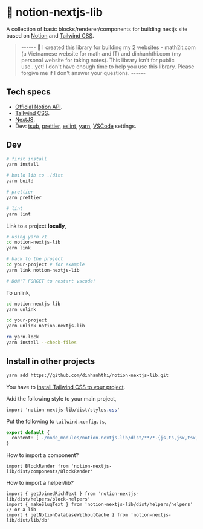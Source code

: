 # 🍒 notion-nextjs-lib

A collection of basic blocks/renderer/components for building nextjs site based on [Notion](https://www.notion.so/) and [Tailwind CSS](https://tailwindcss.com/).

> --\--\--
> 🚨 I created this library for building my 2 websites - math2it.com (a Vietnamese website for math and IT) and dinhanhthi.com (my personal website for taking notes). This library isn't for public use...yet! I don't have enough time to help you use this library. Please forgive me if I don't answer your questions.
> --\--\--

## Tech specs

- [Official Notion API](https://developers.notion.com/).
- [Tailwind CSS](https://tailwindcss.com/).
- [NextJS](https://nextjs.org/).
- Dev: [tsub](https://tsup.egoist.dev/), [prettier](https://prettier.io/), [eslint](https://eslint.org/), [yarn](https://yarnpkg.com/), [VSCode](https://code.visualstudio.com/) settings.

## Dev

```bash
# first install
yarn install

# build lib to ./dist
yarn build

# prettier
yarn prettier

# lint
yarn lint
```

Link to a project **locally**,

```bash
# using yarn v1
cd notion-nextjs-lib
yarn link

# back to the project
cd your-project # for example
yarn link notion-nextjs-lib

# DON'T FORGET to restart vscode!
```

To unlink,

```bash
cd notion-nextjs-lib
yarn unlink

cd your-project
yarn unlink notion-nextjs-lib

rm yarn.lock
yarn install --check-files
```

## Install in other projects

```bash
yarn add https://github.com/dinhanhthi/notion-nextjs-lib.git
```

You have to [install Tailwind CSS to your project](https://tailwindcss.com/docs/installation).

Add the following style to your main project,

```css
import 'notion-nextjs-lib/dist/styles.css'
```

Put the following to `tailwind.config.ts`,

```ts
export default {
  content: ['./node_modules/notion-nextjs-lib/dist/**/*.{js,ts,jsx,tsx,mdx}']
}
```

How to import a component?

```tsx
import BlockRender from 'notion-nextjs-lib/dist/components/BlockRender'
```

How to import a helper/lib?

```tsx
import { getJoinedRichText } from 'notion-nextjs-lib/dist/helpers/block-helpers'
import { makeSlugText } from 'notion-nextjs-lib/dist/helpers/helpers'
// or a lib
import { getNotionDatabaseWithoutCache } from 'notion-nextjs-lib/dist/lib/db'
```
